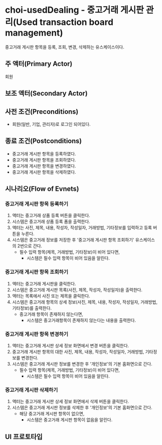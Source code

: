 # choi-usedDealing - 중고거래 게시판 관리(Used transaction board management)

중고거래 게시판 항목을 등록, 조회, 변경, 삭제하는 유스케이스이다.

## 주 액터(Primary Actor)

회원

## 보조 액터(Secondary Actor)

## 사전 조건(Preconditions)

- 회원(일반, 기업, 관리자)로 로그인 되어있다.

## 종료 조건(Postconditions)

- 중고거래 게시판 항목을 등록하였다.
- 중고거래 게시판 항목을 조회하였다.
- 중고거래 게시판 항목을 변경하였다.
- 중고거래 게시판 항목을 삭제하였다.

## 시나리오(Flow of Evnets)


### 중고거래 게시판 항목 등록하기

1. 액터는 중고거래 상품 등록 버튼을 클릭한다.
2. 시스템은 중고거래 상품 등록 폼을 출력한다.
3. 액터는 사진, 제목, 내용, 작성자, 작성일자, 거래방법, 기타정보를 입력하고 등록 버튼을 누른다.
4. 시스템은 중고거래 정보를 저장한 후 '중고거래 게시판 항목 조회하기' 유스케이스의 2번으로 간다.
    - 필수 입력 항목(제목, 거래방법, 기타정보)이 비어 있다면,
        - 시스템은 필수 입력 항목이 비어 있음을 알린다.

### 중고거래 게시판 항목 조회하기

1. 액터는 중고거래 게시판을 클릭한다.
2. 시스템은 중고거래 게시판 목록(사진, 제목, 작성자, 작성일자)을 출력한다.
3. 액터는 목록에서 사진 또는 제목을 클릭한다.
4. 시스템은 중고거래 항목의 상세 정보(사진, 제목, 내용, 작성자, 작성일자, 거래방법, 기타정보)를 출력한다.
    - 중고거래 항목이 존재하지 않는다면,
        - 시스템은 중고거래항목이 존재하지 않는다는 내용을 출력한다.

### 중고거래 게시판 항목 변경하기

1. 액터는 중고거래 게시판 상세 정보 화면에서 변경 버튼을 클릭한다.
2. 중고거래 게시판 항목의 대한 사진, 제목, 내용, 작성자, 작성일자, 거래방법, 기타정보를 변경한다.
3. 시스템은 중고거래 게시판 정보를 변경한 후 '개인정보'의 기본 홈화면으로 간다.
    - 필수 입력 항목(제목, 거래방법, 기타정보)이 비어 있다면,
        - 시스템은 필수 입력 항목이 비어 있음을 알린다.

### 중고거래 게시판 삭제하기

1. 액터는 중고거래 게시판 상세 정보 화면에서 삭제 버튼을 클릭한다.
2. 시스템은 중고거래 게시판 정보를 삭제한 후 '개인정보'의 기본 홈화면으로 간다.
    - 해당 중고거래 게시판 항목이 없으면,
        - 시스템은 중고거래 게시판 항목이 없음을 알린다.

## UI 프로토타입

